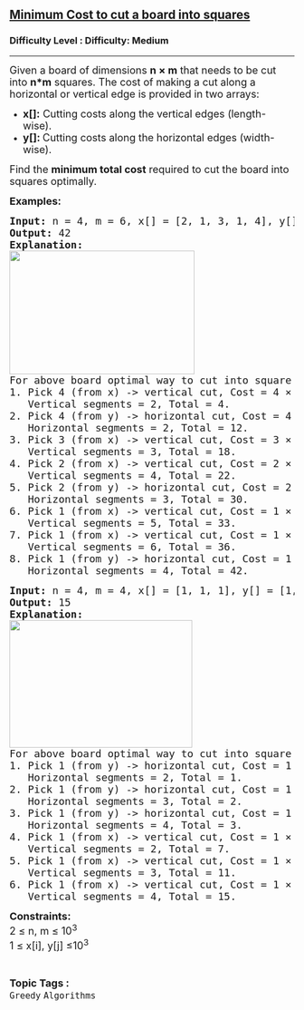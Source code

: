 <h2><a href="https://www.geeksforgeeks.org/problems/minimum-cost-to-cut-a-board-into-squares/1">Minimum Cost to cut a board into squares</a></h2><h3>Difficulty Level : Difficulty: Medium</h3><hr><div class="problems_problem_content__Xm_eO"><p><span style="font-size: 18px;">Given a board of dimensions <strong>n × m</strong> that needs to be cut into <strong>n*m</strong> squares. The cost of making a cut along a horizontal or vertical edge is provided in two arrays:</span></p>
<ul>
<li><span style="font-size: 18px;"><strong>x[]:</strong> Cutting costs along the vertical edges (length-wise).</span></li>
<li><span style="font-size: 18px;"><strong>y[]: </strong>Cutting costs along the horizontal edges (width-wise).</span></li>
</ul>
<p><span style="font-size: 18px;">Find the <strong>minimum total cost</strong> required to cut the board into squares optimally.</span></p>
<p><span style="font-size: 18px;"><strong>Examples:<br></strong></span></p>
<pre><span style="font-size: 18px;"><strong>Input:</strong> n = 4, m = 6, x[] = [2, 1, 3, 1, 4], y[] = [4, 1, 2]
<strong>Output: </strong>42
<strong>Explanation:</strong>
<img style="height: 218px; width: 327px;" src="https://media.geeksforgeeks.org/img-practice/board-1646284249.png" alt="">
For above board optimal way to cut into square is: <br>1. Pick 4 (from x) -&gt; vertical cut, </span><span style="font-size: 18px;">Cost = 4 × horizontal segments = 4,<br>   Vertical segments = 2, Total = 4.<br></span><span style="font-size: 18px;">2. Pick 4 (from y) -&gt; horizontal cut, Cost = 4 × vertical segments = 8,<br>   Horizontal segments = 2, Total = 12.<br>3. Pick 3 (from x) -&gt; vertical cut, Cost = 3 × horizontal segments = 6,<br>   Vertical segments = 3, Total = 18. <br>4. Pick 2 (from x) -&gt; vertical cut, Cost = 2 × horizontal segments = 4,<br>   Vertical segments = 4, Total = 22.<br>5. Pick 2 (from y) -&gt; horizontal cut, Cost = 2 × vertical segments = 8,<br>   Horizontal segments = 3, Total = 30.<br>6. Pick 1 (from x) -&gt; vertical cut, Cost = 1 × horizontal segments = 3,<br>   Vertical segments = 5, Total = 33.<br>7. Pick 1 (from x) -&gt; vertical cut, Cost = 1 × horizontal segments = 3,<br>   Vertical segments = 6, Total = 36.<br>8. Pick 1 (from y) -&gt; horizontal cut, Cost = 1 × vertical segments = 6,<br>   Horizontal segments = 4, Total = 42.<br></span></pre>
<pre><span style="font-size: 18px;"><strong>Input:</strong> n = 4, m = 4, x[] = [1, 1, 1], y[] = [1, 1, 1]<br></span><span style="font-size: 18px;"><strong style="font-size: 18px;">Output: </strong><span style="font-size: 18px;">15</span><strong style="font-size: 18px;">
Explanation:</strong><span style="font-size: 18px;"> 
<img style="height: 225px; width: 323px;" src="https://media.geeksforgeeks.org/img-practice/board-1646284249-1661926688.png" alt="">
For above board optimal way to cut into square is: 
1. Pick 1 (from y) -&gt; horizontal cut, Cost = 1 × vertical segments = 1,
   Horizontal segments = 2, Total = 1.
2. Pick 1 (from y) -&gt; horizontal cut, Cost = 1 × vertical segments = 1,
   Horizontal segments = 3, Total = 2.
3. Pick 1 (from y) -&gt; horizontal cut, Cost = 1 × vertical segments = 1,
   Horizontal segments = 4, Total = 3.
4. Pick 1 (from x) -&gt; vertical cut, Cost = 1 × horizontal segments = 4,
   Vertical segments = 2, Total = 7.
5. Pick 1 (from x) -&gt; vertical cut, Cost = 1 × horizontal segments = 4,
   Vertical segments = 3, Total = 11.
6. Pick 1 (from x) -&gt; vertical cut, Cost = 1 × horizontal segments = 4,
   </span></span><span style="font-size: 18px;">Vertical segments = 4, Total = 15.</span></pre>
<p><span style="font-size: 18px;"><strong>Constraints:</strong><br></span><span style="font-size: 18px;">2 ≤ n, m</span><span style="font-size: 18px;">&nbsp;≤ 10<sup>3<br></sup>1 ≤ x[i], y[j] ≤10<sup>3</sup></span></p></div><br><p><span style=font-size:18px><strong>Topic Tags : </strong><br><code>Greedy</code>&nbsp;<code>Algorithms</code>&nbsp;